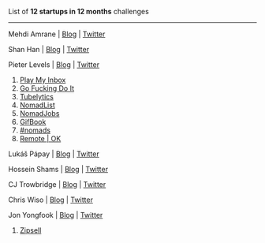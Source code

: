 List of **12 startups in 12 months** challenges

---

Mehdi Amrane | [Blog](https://heymehdi.com/12-startups-12-months/) | [Twitter](https://www.twitter.com/heymehdi)

Shan Han | [Blog](https://shanhan.xyz/12-startups-in-12-months/) | [Twitter](https://twitter.com/hanshanhk)

Pieter Levels | [Blog](https://levels.io/12-startups-12-months/) | [Twitter](https://twitter.com/levelsio)

1. [Play My Inbox](https://playmyinbox.com)
2. [Go Fucking Do It](https://gofuckingdoit.com)
3. [Tubelytics](https://tubelytics.com)
4. [NomadList](https://nomadlist.com)
5. [NomadJobs](http://nomadjobs.io/)
6. [GifBook](https://gifbook.io)
7. [#nomads](http://hashtagnomads.com)
8. [Remote | OK](https://remoteok.io)

Lukáš Pápay | [Blog](https://medium.com/@lukas_papay/12-startups-in-12-months-99b80231a1a1) | [Twitter](https://twitter.com/lukas_papay)

Hossein Shams | [Blog](https://medium.com/@hos.shams/im-going-to-launch-12-startups-in-12-months-bc6346274f26) |  [Twitter](https://twitter.com/hosshams)

CJ Trowbridge | [Blog](https://blog.cjtrowbridge.com/category/blog/projects/the-levels-challenge-build-12-startups-in-12-months/) | [Twitter](https://twitter.com/cjtrowbridge)

Chris Wiso | [Blog](https://chriswiso.com/12-startups-in-12-months/) | [Twitter](https://twitter.com/wisochris)

Jon Yongfook | [Blog](https://www.yongfook.com/12-startups-in-12-months/) | [Twitter](https://twitter.com/yongfook)

1. [Zipsell](https://www.zipsell.org)
